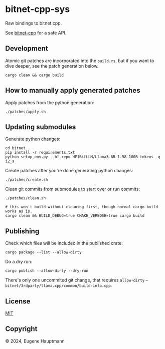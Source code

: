 # bitnet-cpp-sys

Raw bindings to bitnet.cpp.

See [bitnet-cpp](https://crates.io/crates/bitnet-cpp) for a safe API.


## Development

Atomic git patches are incorporated into the `build.rs`, but if you want to dive deeper, see the patch generation below.

```shell
cargo clean && cargo build
```

## How to manually apply generated patches

Apply patches from the python generation:

```shell
./patches/apply.sh
```

## Updating submodules

Generate python changes:

```shell
cd bitnet
pip install -r requirements.txt
python setup_env.py --hf-repo HF1BitLLM/Llama3-8B-1.58-100B-tokens -q i2_s
```

Create patches after you're done generating python changes:

```shell
./patches/create.sh
```

Clean git commits from submodules to start over or run commits:

```shell
./patches/clean.sh
```

```shell
# this won't build without cleaning first, though normal cargo build works as is.
cargo clean && BUILD_DEBUG=true CMAKE_VERBOSE=true cargo build
```

## Publishing

Check which files will be included in the published crate:

```shell
cargo package --list --allow-dirty
```

Do a dry run:

```shell
cargo publish --allow-dirty --dry-run 
```

There's only one uncommited git change, that requires `allow-dirty` – `bitnet/3rdparty/llama.cpp/common/build-info.cpp`.

## License

[MIT](/LICENSE)

## Copyright

© 2024, Eugene Hauptmann